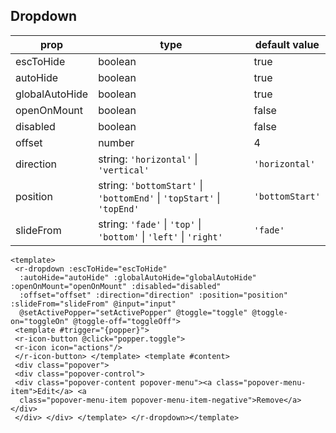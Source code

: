 ## Dropdown

| prop  | type | default value |  
|--|--|--|  
| escToHide  | boolean | true |  
| autoHide  | boolean | true |  
| globalAutoHide  | boolean | true |  
| openOnMount  | boolean | false |  
| disabled  | boolean | false |  
| offset  | number | 4 |  
| direction  | string: `'horizontal'` \| `'vertical'` | `'horizontal'` |  
| position  | string: `'bottomStart'` \| `'bottomEnd'` \| `'topStart'` \| `'topEnd'` | `'bottomStart'` |  
| slideFrom  | string: `'fade'` \| `'top'` \| `'bottom'` \| `'left'` \| `'right'`| `'fade'` |  
  
  
```  
<template>  
 <r-dropdown :escToHide="escToHide"  
  :autoHide="autoHide" :globalAutoHide="globalAutoHide" :openOnMount="openOnMount" :disabled="disabled"  
  :offset="offset" :direction="direction" :position="position" :slideFrom="slideFrom" @input="input"  
  @setActivePopper="setActivePopper" @toggle="toggle" @toggle-on="toggleOn" @toggle-off="toggleOff">  
 <template #trigger="{popper}">  
 <r-icon-button @click="popper.toggle">  
 <r-icon icon="actions"/>  
 </r-icon-button> </template> <template #content>  
 <div class="popover">  
 <div class="popover-control">  
 <div class="popover-content popover-menu"><a class="popover-menu-item">Edit</a> <a  
  class="popover-menu-item popover-menu-item-negative">Remove</a></div>  
 </div> </div> </template> </r-dropdown></template>
```